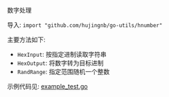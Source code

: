 数字处理 

导入: `import "github.com/hujingnb/go-utils/hnumber"`

主要方法如下: 

* `HexInput`: 按指定进制读取字符串
* `HexOutput`: 将数字转为目标进制
* `RandRange`: 指定范围随机一个整数

示例代码见: [example_test.go](./example_test.go)